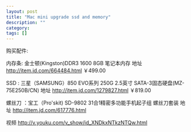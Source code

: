 ```yaml
---
layout: post
title: "Mac mini upgrade ssd and memory"
description: ""
category: 
tags: []
---
```


购买配件:

内存条: 金士顿(Kingston)DDR3 1600 8GB 笔记本内存 地址 http://item.jd.com/664484.html ￥499.00 

SSD : 三星（SAMSUNG）850 EVO系列 250G 2.5英寸 SATA-3固态硬盘(MZ-75E250B/CN) 地址 http://item.jd.com/1279827.html ￥819.00

螺丝刀 ：宝工（Pro'skit) SD-9802 31合1精密多功能手机起子组 螺丝刀套装 地址 http://item.jd.com/617776.html

视频 http://v.youku.com/v_show/id_XNDkxNTkzNTQw.html


